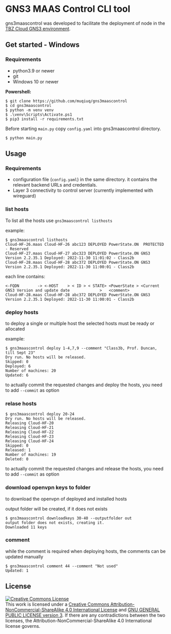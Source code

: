 # GNS3 MAAS Control CLI tool

gns3maascontrol was developed to facilitate the deployment of node in the [TBZ Cloud GNS3 environment](https://gitlab.com/ch-tbz-it/Stud/allgemein/tbzcloud-gns3).

## Get started - Windows

### Requirements
 - python3.9 or newer
 - git
 - Windows 10 or newer

**Powershell:**
```shell
$ git clone https://github.com/muqiuq/gns3maascontrol
$ cd gns3maascontrol
$ python -m venv venv
$ .\venv\Scripts\Activate.ps1
$ pip3 install -r requirements.txt
```
Before starting `main.py` copy `config.yaml` into gns3maascontrol directory. 

```
$ python main.py
```


## Usage

### Requirements
 - configuration file (`config.yaml`) in the same directory. it contains the relevant backend URLs and credentials.
 - Layer 3 connectivity to control server (currently implemented with wireguard)

### list hosts
To list all the hosts use `gns3maascontrol listhosts`

example: 
```shell
$ gns3maascontrol listhosts
Cloud-HF-26.maas Cloud-HF-26 abc123 DEPLOYED PowerState.ON  PROTECTED - Reserved
Cloud-HF-27.maas Cloud-HF-27 abc323 DEPLOYED PowerState.ON GNS3 Version 2.2.35.1 Deployed: 2022-11-30 11:01:02 - Class2b
Cloud-HF-28.maas Cloud-HF-28 abc372 DEPLOYED PowerState.ON GNS3 Version 2.2.35.1 Deployed: 2022-11-30 11:00:01 - Class2b
```

each line contains:
```
<-FQDN        -> <-HOST    > < ID > < STATE> <PowerState > <Current GNS3 Version and update date             >   <comment>
Cloud-HF-28.maas Cloud-HF-28 abc372 DEPLOYED PowerState.ON GNS3 Version 2.2.35.1 Deployed: 2022-11-30 11:00:01 - Class2b
```

### deploy hosts
to deploy a single or multiple host the selected hosts must be ready or allocated

example: 
```shell
$ gns3maascontrol deploy 1-4,7,9 --comment "Class3b, Prof. Duncan, till Sept 23"
Dry run. No hosts will be released.
Skipped: 0
Deployed: 6
Number of machines: 20
Updated: 6
```

to actually commit the requested changes and deploy the hosts, you need to add `--commit` as option

### relase hosts
```shell
$ gns3maascontrol deploy 20-24
Dry run. No hosts will be released.
Releasing Cloud-HF-20
Releasing Cloud-HF-21
Releasing Cloud-HF-22
Releasing Cloud-HF-23
Releasing Cloud-HF-24
Skipped: 0
Released: 1
Number of machines: 19
Deleted: 0
```

to actually commit the requested changes and release the hosts, you need to add `--commit` as option

### download openvpn keys to folder
to download the openvpn of deployed and installed hosts

output folder will be created, if it does not exists

```shell
$ gns3maascontrol downloadkeys 30-40 --outputfolder out 
output folder does not exists, creating it.
Downloaded 11 keys
```

### comment
while the comment is required when deploying hosts, the comments can be updated manually

```shell
$ gns3maascontrol comment 44 --comment "Not used" 
Updated: 1
```

## License
<a rel="license" href="http://creativecommons.org/licenses/by-nc-sa/4.0/"><img alt="Creative Commons License" style="border-width:0" src="https://i.creativecommons.org/l/by-nc-sa/4.0/88x31.png" /></a><br />This work is licensed under a <a rel="license" href="http://creativecommons.org/licenses/by-nc-sa/4.0/">Creative Commons Attribution-NonCommercial-ShareAlike 4.0 International License</a> and [GNU GENERAL PUBLIC LICENSE version 3](https://www.gnu.org/licenses/gpl-3.0.en.html). If there are any contradictions between the two licenses, the Attribution-NonCommercial-ShareAlike 4.0 International license governs. 